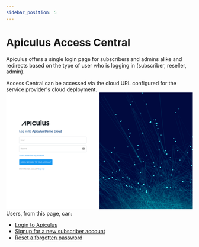 ```yaml
---
sidebar_position: 5
---
```

# Apiculus Access Central

Apiculus offers a single login page for subscribers and admins alike and redirects based on the type of user who is logging in (subscriber, reseller, admin).

Access Central can be accessed via the cloud URL configured for the service provider's cloud deployment.
![Apiculus Central](ApiculusCentral.png)
Users, from this page, can:

- [Login to Apiculus](https://docs.apiculus.com/hc/en-in/articles/13028491740061)
- [Signup for a new subscriber account](https://docs.apiculus.com/hc/en-in/articles/13028552796189)
- [Reset a forgotten password](https://docs.apiculus.com/hc/en-in/articles/13028544886429)